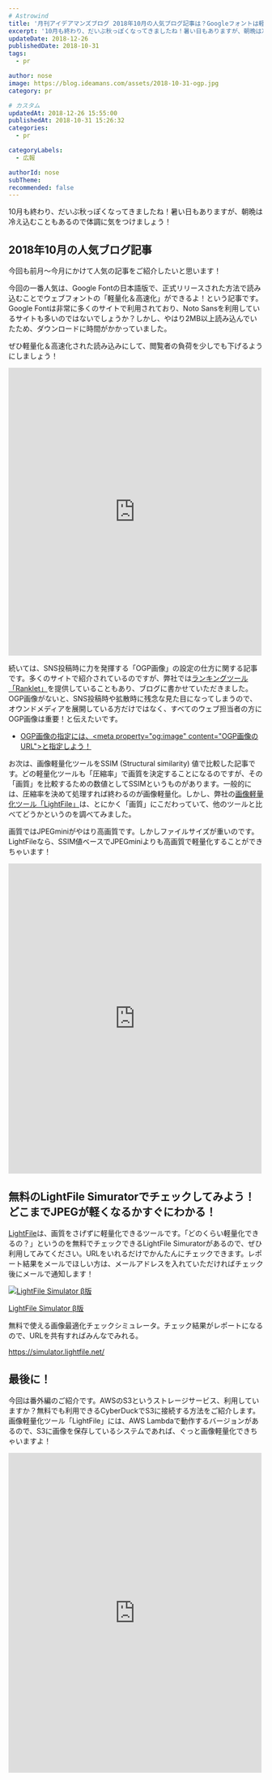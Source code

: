 ```yaml
---
# Astrowind
title: '月刊アイデアマンズブログ 2018年10月の人気ブログ記事は？Googleフォントは軽量化版を使って軽くしよう！'
excerpt: '10月も終わり、だいぶ秋っぽくなってきましたね！暑い日もありますが、朝晩は冷え込...'
updateDate: 2018-12-26
publishedDate: 2018-10-31
tags: 
  - pr

author: nose
image: https://blog.ideamans.com/assets/2018-10-31-ogp.jpg
category: pr

# カスタム
updatedAt: 2018-12-26 15:55:00
publishedAt: 2018-10-31 15:26:32
categories: 
  - pr

categoryLabels: 
  - 広報

authorId: nose
subTheme: 
recommended: false
---
```


<p>10月も終わり、だいぶ秋っぽくなってきましたね！暑い日もありますが、朝晩は冷え込むこともあるので体調に気をつけましょう！</p>
<h2>2018年10月の人気ブログ記事</h2>
<p>今回も前月〜今月にかけて人気の記事をご紹介したいと思います！</p>
<p>今回の一番人気は、Google Fontの日本語版で、正式リリースされた方法で読み込むことでウェブフォントの「軽量化＆高速化」ができるよ！という記事です。Google Fontは非常に多くのサイトで利用されており、Noto Sansを利用しているサイトも多いのではないでしょうか？しかし、やはり2MB以上読み込んでいたため、ダウンロードに時間がかかっていました。</p>
<p>ぜひ軽量化＆高速化された読み込みにして、閲覧者の負荷を少しでも下げるようにしましょう！</p>
<p>
<iframe width="500" height="568" style="border: none; overflow: hidden;" src="https://www.facebook.com/plugins/post.php?href=https%3A%2F%2Fwww.facebook.com%2Fideamans%2Fposts%2F1988707764506026&amp;width=500" scrolling="no" frameborder="0" allowtransparency="true" allow="encrypted-media"></iframe>
</p>
<p> </p>
<p>続いては、SNS投稿時に力を発揮する「OGP画像」の設定の仕方に関する記事です。多くのサイトで紹介されているのですが、弊社では<a href="https://ranklet.com/" target="_blank">ランキングツール「Ranklet」</a>を提供していることもあり、ブログに書かせていただきました。OGP画像がないと、SNS投稿時や拡散時に残念な見た目になってしまうので、オウンドメディアを展開している方だけではなく、すべてのウェブ担当者の方にOGP画像は重要！と伝えたいです。</p>
<ul><li><a href="http://2018/09/meta-property-og-image.html">OGP画像の指定には、&lt;meta property="og:image" content="OGP画像のURL"&gt;と指定しよう！</a></li></ul>
<p> </p>
<p>お次は、画像軽量化ツールをSSIM (Structural similarity) 値で比較した記事です。どの軽量化ツールも「圧縮率」で画質を決定することになるのですが、その「画質」を比較するための数値としてSSIMというものがあります。一般的には、圧縮率を決めて処理すれば終わるのが画像軽量化。しかし、弊社の<a href="https://core.lightfile.net/" target="_blank">画像軽量化ツール「LightFile」</a>は、とにかく「画質」にこだわっていて、他のツールと比べてどうかというのを調べてみました。</p>
<p>画質ではJPEGminiがやはり高画質です。しかしファイルサイズが重いのです。LightFileなら、SSIM値ベースでJPEGminiよりも高画質で軽量化することができちゃいます！</p>
<p>
<iframe width="500" height="612" style="border: none; overflow: hidden;" src="https://www.facebook.com/plugins/post.php?href=https%3A%2F%2Fwww.facebook.com%2Fideamans%2Fposts%2F1958988864144583&amp;width=500" scrolling="no" frameborder="0" allowtransparency="true" allow="encrypted-media"></iframe>
</p>
<p> </p>
<h2>無料のLightFile Simuratorでチェックしてみよう！どこまでJPEGが軽くなるかすぐにわかる！</h2>
<p><a href="https://core.lightfile.net/" target="_blank">LightFile</a>は、画質をさげずに軽量化できるツールです。「どのくらい軽量化できるの？」というのを無料でチェックできるLightFile Simuratorがあるので、ぜひ利用してみてください。URLをいれるだけでかんたんにチェックできます。レポート結果をメールでほしい方は、メールアドレスを入れていただければチェック後にメールで通知します！</p>
<div class="serviceBox">
<div class="serviceImage"><a href="https://simulator.lightfile.net/" target="_blank"><img src="https://blog.ideamans.com/images/service-simulator.jpg" alt="LightFile Simulator β版"></a></div>
<div class="serviceText">
<p class="serviceTitle"><a href="https://simulator.lightfile.net/" target="_blank">LightFile Simulator β版</a></p>
<p class="serviceDesc">無料で使える画像最適化チェックシミュレータ。チェック結果がレポートになるので、URLを共有すればみんなでみれる。</p>
<p class="serviceLink"><a href="https://simulator.lightfile.net/" target="_blank">https://simulator.lightfile.net/</a></p>
</div>
</div>
<h2>最後に！</h2>
<p>今回は番外編のご紹介です。AWSのS3というストレージサービス、利用していますか？無料でも利用できるCyberDuckでS3に接続する方法をご紹介します。画像軽量化ツール「LightFile」には、AWS Lambdaで動作するバージョンがあるので、S3に画像を保存しているシステムであれば、ぐっと画像軽量化できちゃいますよ！</p>
<p>
<iframe width="500" height="631" style="border: none; overflow: hidden;" src="https://www.facebook.com/plugins/post.php?href=https%3A%2F%2Fwww.facebook.com%2Fideamans%2Fposts%2F1969025046474298&amp;width=500" scrolling="no" frameborder="0" allowtransparency="true" allow="encrypted-media"></iframe>
</p>
<p> </p>

